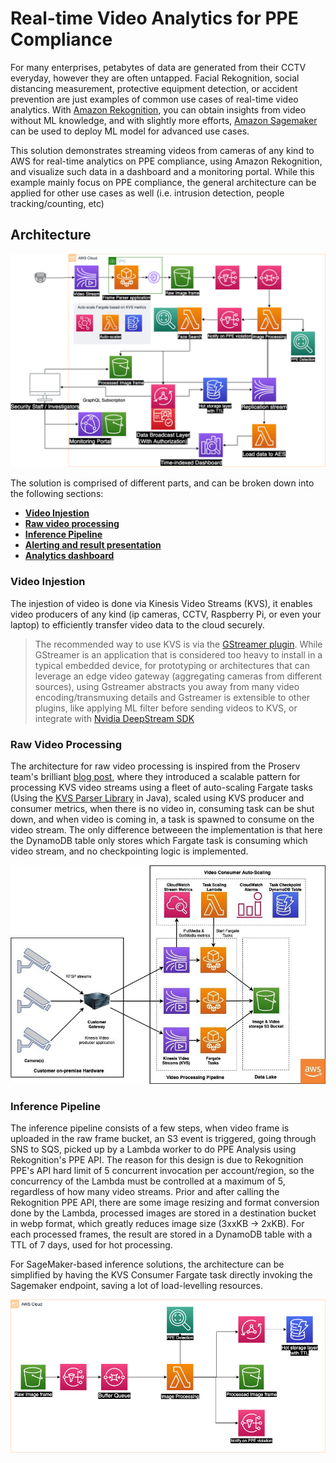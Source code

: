 # Real-time Video Analytics for PPE Compliance

For many enterprises, petabytes of data are generated from their CCTV everyday, however they are often untapped. Facial Rekognition, social distancing measurement, protective equipment detection, or accident prevention are just examples of common use cases of real-time video analytics. With [Amazon Rekognition](https://aws.amazon.com/rekognition/), you can obtain insights from video without ML knowledge, and with slightly more efforts, [Amazon Sagemaker](https://aws.amazon.com/sagemaker/) can be used to deploy ML model for advanced use cases.

This solution demonstrates streaming videos from cameras of any kind to AWS for real-time analytics on PPE compliance, using Amazon Rekognition, and visualize such data in a dashboard and a monitoring portal. While this example mainly focus on PPE compliance, the general architecture can be applied for other use cases as well (i.e. intrusion detection, people tracking/counting, etc)

## Architecture

<img src="doc/arch.png" />

The solution is comprised of different parts, and can be broken down into the following sections:

* <b>[Video Injestion](#video-injestion) </b>
* <b>[Raw video processing](#raw-video-processing) </b>
* <b>[Inference Pipeline](#inference-pipeline) </b>
* <b>[Alerting and result presentation]() </b>
* <b>[Analytics dashboard]() </b>

### Video Injestion

The injestion of video is done via Kinesis Video Streams (KVS), it enables video producers of any kind (ip cameras, CCTV, Raspberry Pi, or even your laptop) to efficiently transfer video data to the cloud securely. 

 > The recommended way to use KVS is via the [GStreamer plugin](https://docs.aws.amazon.com/kinesisvideostreams/latest/dg/examples-gstreamer-plugin.html). While GStreamer is an application that is considered too heavy to install in a typical embedded device, for prototyping or architectures that can leverage an edge video gateway (aggregating cameras from different sources), using Gstreamer abstracts you away from many video encoding/transmuxing details and Gstreamer is extensible to other plugins, like applying ML filter before sending videos to KVS, or integrate with [Nvidia DeepStream SDK](https://developer.nvidia.com/deepstream-sdk)

### Raw Video Processing

The architecture for raw video processing is inspired from the Proserv team's brilliant [blog post](https://aws.amazon.com/blogs/machine-learning/accelerating-the-deployment-of-ppe-detection-solution-to-comply-with-safety-guidelines/), where they introduced a scalable pattern for processing KVS video streams using a fleet of auto-scaling Fargate tasks (Using the [KVS Parser Library](https://github.com/aws/amazon-kinesis-video-streams-parser-library) in Java), scaled using KVS producer and consumer metrics, when there is no video in, consuming task can be shut down, and when video is coming in, a task is spawned to consume on the video stream. The only difference betweeen the implementation is that here the DynamoDB table only stores which Fargate task is consuming which video stream, and no checkpointing logic is implemented.

<img src="doc/blog-vidin.jpg" />

### Inference Pipeline

The inference pipeline consists of a few steps, when video frame is uploaded in the raw frame bucket, an S3 event is triggered, going through SNS to SQS, picked up by a Lambda worker to do PPE Analysis using Rekognition's PPE API. The reason for this design is due to Rekognition PPE's API hard limit of 5 concurrent invocation per account/region, so the concurrency of the Lambda must be controlled at a maximum of 5, regardless of how many video streams. Prior and after calling the Rekognition PPE API, there are some image resizing and format conversion done by the Lambda, processed images are stored in a destination bucket in webp format, which greatly reduces image size (3xxKB -> 2xKB). For each processed frames, the result are stored in a DynamoDB table with a TTL of 7 days, used for hot processing.

For SageMaker-based inference solutions, the architecture can be simplified by having the KVS Consumer Fargate task directly invoking the Sagemaker endpoint, saving a lot of load-levelling resources.

<img src="doc/inf-pipeline.png" />
